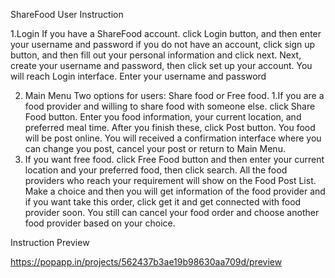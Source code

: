 ShareFood User Instruction

1.Login
  If you have a ShareFood account. click Login button, and then enter your username and password
  if you do not have an account, click sign up button, and then fill out your personal information
  and click next. Next, create your username and password, then click set up your account. 
  You will reach Login interface. Enter your username and password

2. Main Menu
Two options for users: Share food or Free food. 
1.If you are a food provider and willing to share food with someone else. click Share Food button.
Enter you food information, your current location, and preferred meal time. After you finish these, 
click Post button. You food will be post online. You will received a confirmation interface where 
you can change you post, cancel your post or return to Main Menu.
2. If you want free food. click Free Food button and then enter your current location and your preferred food, then click search. All the food providers who reach your requirement will show on the Food Post List. Make a choice and then you will get information of the food provider and if you want take this order, click get it and get connected with food provider soon. You still can cancel your food order and choose another food provider based on your choice.


Instruction Preview

https://popapp.in/projects/562437b3ae19b98630aa709d/preview
